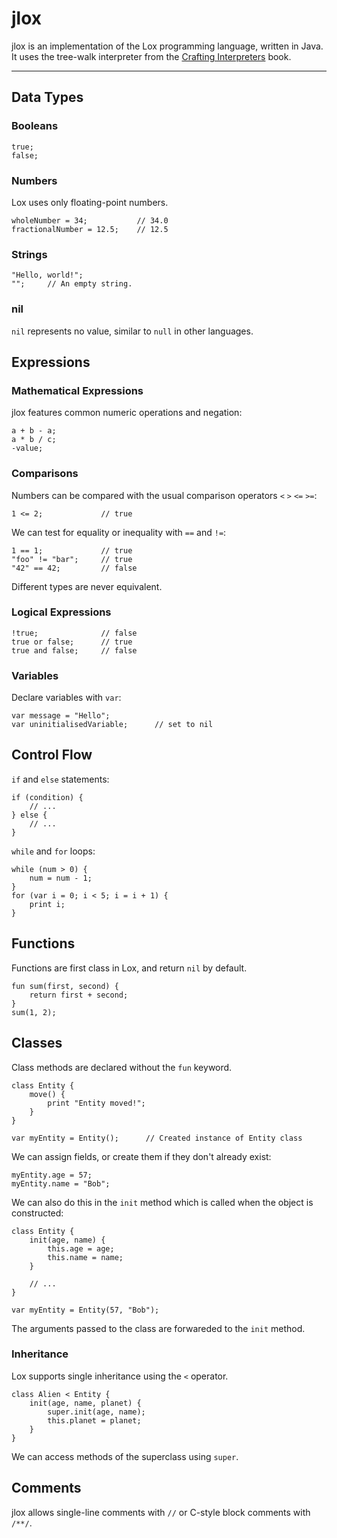 # jlox

jlox is an implementation of the Lox programming language, written in Java.
It uses the tree-walk interpreter from the [Crafting Interpreters](https://craftinginterpreters.com) book.

---

## Data Types

### Booleans
```
true;
false;
```

### Numbers
Lox uses only floating-point numbers.
```
wholeNumber = 34;           // 34.0
fractionalNumber = 12.5;    // 12.5
```

### Strings
```
"Hello, world!";
"";     // An empty string.
```

### nil
`nil` represents no value, similar to `null` in other languages.


## Expressions
### Mathematical Expressions
jlox features common numeric operations and negation:
```
a + b - a;
a * b / c;
-value;
```

### Comparisons
Numbers can be compared with the usual comparison operators `<` `>` `<=` `>=`:
```
1 <= 2;             // true
```
We can test for equality or inequality with `==` and `!=`:
```
1 == 1;             // true
"foo" != "bar";     // true
"42" == 42;         // false
```
Different types are never equivalent.

### Logical Expressions
```
!true;              // false
true or false;      // true
true and false;     // false
```

### Variables
Declare variables with `var`:
```
var message = "Hello";
var uninitialisedVariable;      // set to nil
```

## Control Flow
`if` and `else` statements:
```
if (condition) {
    // ...
} else {
    // ...
}
```

`while` and `for` loops:
```
while (num > 0) {
    num = num - 1;
}
for (var i = 0; i < 5; i = i + 1) {
    print i;
}
```

## Functions
Functions are first class in Lox, and return `nil` by default.
```
fun sum(first, second) {
    return first + second;
}
sum(1, 2);
```

## Classes
Class methods are declared without the `fun` keyword.
```
class Entity {
    move() {
        print "Entity moved!";
    }
}

var myEntity = Entity();      // Created instance of Entity class
```

We can assign fields, or create them if they don't already exist:
```
myEntity.age = 57;
myEntity.name = "Bob";
```
We can also do this in the `init` method which is called when the object is constructed:
```
class Entity {
    init(age, name) {
        this.age = age;
        this.name = name;
    }

    // ...
}

var myEntity = Entity(57, "Bob");
```
The arguments passed to the class are forwareded to the `init` method.

### Inheritance
Lox supports single inheritance using the `<` operator.
```
class Alien < Entity {
    init(age, name, planet) {
        super.init(age, name);
        this.planet = planet;
    }
}
```
We can access methods of the superclass using `super`.

## Comments
jlox allows single-line comments with `//` or C-style block comments with `/**/`.
